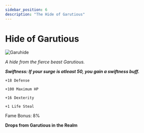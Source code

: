 ```yaml
---
sidebar_position: 6
description: "The Hide of Garutious"
---
```


# Hide of Garutious

![Garuhide](https://vwiki.valorserver.com/api/item/picture/hide%20of%20garutious)

<i>A hide from the fierce beast Garutious.</i>


***Swiftness: If your surge is atleast 50, you gain a swiftness buff.***

    +18 Defense
    
    +100 Maximum HP
    
    +16 Dexterity
    
    +1 Life Steal
    
Fame Bonus: 8%

**Drops from Garutious in the Realm**
